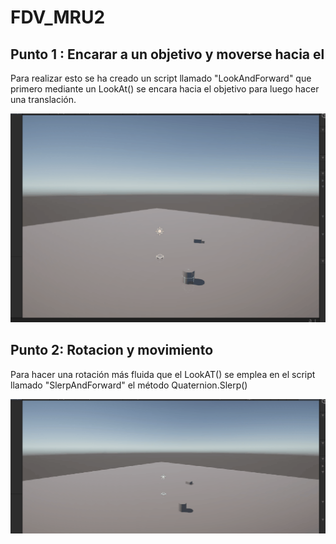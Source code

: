 # FDV_MRU2


## Punto 1 : Encarar a un objetivo y moverse hacia el
Para realizar esto se ha creado un script llamado "LookAndForward" que primero mediante un LookAt() se encara hacia el objetivo
para luego hacer una translación.

![GifResultante](gif/P1.gif)

## Punto 2: Rotacion y movimiento
Para hacer una rotación más fluida que el LookAT() se emplea en el script llamado "SlerpAndForward" el método Quaternion.Slerp()

![GifResultante](gif/P2.gif)

